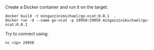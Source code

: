 Create a Docker container and run it on the target:
```
docker build -t mingazzinimichael/go-ncat:0.0.1  .
docker run -d --name go-ncat -p 29950:29950 mingazzinimichael/go-ncat:0.0.1
```

Try to connect using:
```
nc <ip> 29950
```
